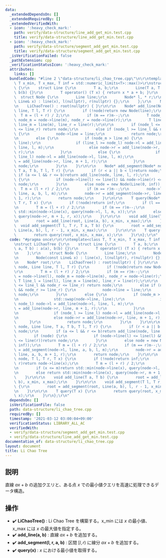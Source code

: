 ```yaml
---
data:
  _extendedDependsOn: []
  _extendedRequiredBy: []
  _extendedVerifiedWith:
  - icon: ':heavy_check_mark:'
    path: verify/data-structure/line_add_get_min.test.cpp
    title: verify/data-structure/line_add_get_min.test.cpp
  - icon: ':heavy_check_mark:'
    path: verify/data-structure/segment_add_get_min.test.cpp
    title: verify/data-structure/segment_add_get_min.test.cpp
  _isVerificationFailed: false
  _pathExtension: cpp
  _verificationStatusIcon: ':heavy_check_mark:'
  attributes:
    links: []
  bundledCode: "#line 2 \"data-structure/li_chao_tree.cpp\"\n\r\ntemplate<class T,\
    \ T x_min, T x_max, T inf = std::numeric_limits<T>::max()>\r\nstruct LiChaoTree\
    \ {\r\n    struct Line {\r\n        T a, b;\r\n        Line(T a, T b) : a(a),\
    \ b(b) {}\r\n        T operator() (T x) { return x * a + b; }\r\n    };\r\n  \
    \  struct Node {\r\n        Line line;\r\n        Node* l, * r;\r\n        Node(const\
    \ Line& x) : line(x), l(nullptr), r(nullptr) {};\r\n    };\r\n    Node* root;\r\
    \n    LiChaoTree() : root(nullptr) { }\r\n\r\n    Node* add_line(Node* node, Line\
    \ line, T l, T r) {\r\n        if (!node)return new Node(line);\r\n\r\n      \
    \  T m = (l + r) / 2;\r\n        if (m == r)m--;\r\n        T node_l = node->line(l),\
    \ node_m = node->line(m), node_r = node->line(r);\r\n        T line_l = line(l),\
    \ line_m = line(m), line_r = line(r);\r\n\r\n        if (node_l <= line_l && node_r\
    \ <= line_r) return node;\r\n        else if (node_l >= line_l && node_r >= line_r)\
    \ {\r\n            node->line = line;\r\n            return node;\r\n        }\r\
    \n        else {\r\n            if (node_m > line_m) {\r\n                std::swap(node->line,\
    \ line);\r\n                if (line_l >= node_l) node->l = add_line(node->l,\
    \ line, l, m);\r\n                else node->r = add_line(node->r, line, m + 1,\
    \ r);\r\n            }\r\n            else {\r\n                if (node_l >=\
    \ line_l) node->l = add_line(node->l, line, l, m);\r\n                else node->r\
    \ = add_line(node->r, line, m + 1, r);\r\n            }\r\n            return\
    \ node;\r\n        }\r\n    }\r\n\r\n    Node* add_segment(Node* node, Line line,\
    \ T a, T b, T l, T r) {\r\n        if (r < a || b < l)return node;\r\n       \
    \ if (a <= l && r <= b)return add_line(node, line, l, r);\r\n        if (node)\
    \ {\r\n            if (node->line(l) <= line(l) && node->line(r) <= line(r))return\
    \ node;\r\n        }\r\n        else node = new Node(Line(0, inf));\r\n      \
    \  T m = (l + r) / 2;\r\n        if (m == r)m--;\r\n        node->l = add_segment(node->l,\
    \ line, a, b, l, m);\r\n        node->r = add_segment(node->r, line, a, b, m +\
    \ 1, r);\r\n        return node;\r\n    }\r\n\r\n    T query(Node* node, T l,\
    \ T r, T x) {\r\n        if (!node)return inf;\r\n        if (l == r)return node->line(x);\r\
    \n        T m = (l + r) / 2;\r\n        if (m == r)m--;\r\n        if (x <= m)return\
    \ std::min(node->line(x), query(node->l, l, m, x));\r\n        else return std::min(node->line(x),\
    \ query(node->r, m + 1, r, x));\r\n    }\r\n\r\n    void add_line(T a, T b) {\r\
    \n        root = add_line(root, Line(a, b), x_min, x_max);\r\n    }\r\n\r\n  \
    \  void add_segment(T l, T r, T a, T b) {\r\n        root = add_segment(root,\
    \ Line(a, b), l, r - 1, x_min, x_max);\r\n    }\r\n\r\n    T query(T x) {\r\n\
    \        return query(root, x_min, x_max, x);\r\n    }\r\n};\r\n"
  code: "#pragma once\r\n\r\ntemplate<class T, T x_min, T x_max, T inf = std::numeric_limits<T>::max()>\r\
    \nstruct LiChaoTree {\r\n    struct Line {\r\n        T a, b;\r\n        Line(T\
    \ a, T b) : a(a), b(b) {}\r\n        T operator() (T x) { return x * a + b; }\r\
    \n    };\r\n    struct Node {\r\n        Line line;\r\n        Node* l, * r;\r\
    \n        Node(const Line& x) : line(x), l(nullptr), r(nullptr) {};\r\n    };\r\
    \n    Node* root;\r\n    LiChaoTree() : root(nullptr) { }\r\n\r\n    Node* add_line(Node*\
    \ node, Line line, T l, T r) {\r\n        if (!node)return new Node(line);\r\n\
    \r\n        T m = (l + r) / 2;\r\n        if (m == r)m--;\r\n        T node_l\
    \ = node->line(l), node_m = node->line(m), node_r = node->line(r);\r\n       \
    \ T line_l = line(l), line_m = line(m), line_r = line(r);\r\n\r\n        if (node_l\
    \ <= line_l && node_r <= line_r) return node;\r\n        else if (node_l >= line_l\
    \ && node_r >= line_r) {\r\n            node->line = line;\r\n            return\
    \ node;\r\n        }\r\n        else {\r\n            if (node_m > line_m) {\r\
    \n                std::swap(node->line, line);\r\n                if (line_l >=\
    \ node_l) node->l = add_line(node->l, line, l, m);\r\n                else node->r\
    \ = add_line(node->r, line, m + 1, r);\r\n            }\r\n            else {\r\
    \n                if (node_l >= line_l) node->l = add_line(node->l, line, l, m);\r\
    \n                else node->r = add_line(node->r, line, m + 1, r);\r\n      \
    \      }\r\n            return node;\r\n        }\r\n    }\r\n\r\n    Node* add_segment(Node*\
    \ node, Line line, T a, T b, T l, T r) {\r\n        if (r < a || b < l)return\
    \ node;\r\n        if (a <= l && r <= b)return add_line(node, line, l, r);\r\n\
    \        if (node) {\r\n            if (node->line(l) <= line(l) && node->line(r)\
    \ <= line(r))return node;\r\n        }\r\n        else node = new Node(Line(0,\
    \ inf));\r\n        T m = (l + r) / 2;\r\n        if (m == r)m--;\r\n        node->l\
    \ = add_segment(node->l, line, a, b, l, m);\r\n        node->r = add_segment(node->r,\
    \ line, a, b, m + 1, r);\r\n        return node;\r\n    }\r\n\r\n    T query(Node*\
    \ node, T l, T r, T x) {\r\n        if (!node)return inf;\r\n        if (l ==\
    \ r)return node->line(x);\r\n        T m = (l + r) / 2;\r\n        if (m == r)m--;\r\
    \n        if (x <= m)return std::min(node->line(x), query(node->l, l, m, x));\r\
    \n        else return std::min(node->line(x), query(node->r, m + 1, r, x));\r\n\
    \    }\r\n\r\n    void add_line(T a, T b) {\r\n        root = add_line(root, Line(a,\
    \ b), x_min, x_max);\r\n    }\r\n\r\n    void add_segment(T l, T r, T a, T b)\
    \ {\r\n        root = add_segment(root, Line(a, b), l, r - 1, x_min, x_max);\r\
    \n    }\r\n\r\n    T query(T x) {\r\n        return query(root, x_min, x_max,\
    \ x);\r\n    }\r\n};\r\n"
  dependsOn: []
  isVerificationFile: false
  path: data-structure/li_chao_tree.cpp
  requiredBy: []
  timestamp: '2021-03-12 03:00:04+09:00'
  verificationStatus: LIBRARY_ALL_AC
  verifiedWith:
  - verify/data-structure/segment_add_get_min.test.cpp
  - verify/data-structure/line_add_get_min.test.cpp
documentation_of: data-structure/li_chao_tree.cpp
layout: document
title: Li Chao Tree
---
```


## 説明
直線 $ax+b$ の追加クエリと、ある点 $x$ での最小値クエリを高速に処理できるデータ構造。

## 操作
- :heavy_check_mark: **LiChaoTree()** : Li Chao Tree を構築する。x_min には $x$ の最小値、x_max には $x$ の最大値を指定する。
- :heavy_check_mark: **add_line(a, b)** : 直線 $ax+b$ を追加する。
- :heavy_check_mark: **add_segment(l, r, a, b)** : 区間 $[l,r)$ に線分 $ax+b$ を追加する。
- :heavy_check_mark: **query(x)** : $x$ における最小値を取得する。
